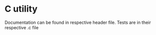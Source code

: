 # C utility
Documentation can be found in  respective header file.
Tests are in their respective .c file
